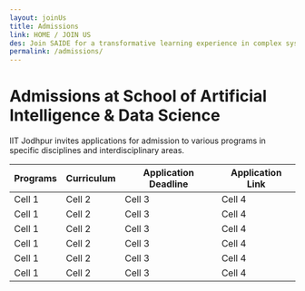 ```yaml
---
layout: joinUs
title: Admissions
link: HOME / JOIN US
des: Join SAIDE for a transformative learning experience in complex systems science.
permalink: /admissions/
---
```



<div id="parent-box">
<div class="general-section">
<h1 style="text-transform: none;">Admissions at School of Artificial Intelligence & Data Science</h1>
<div class="row">
<div class="col-md-9">
<p>IIT Jodhpur invites applications for admission to various programs in specific disciplines and interdisciplinary areas. </p>
</div>
</div>
</div>
<div class="application-section">
<table>
<thead>
<tr>
<th>Programs</th>
<th>Curriculum</th>
<th>Application Deadline</th>
<th>Application Link</th>
</tr>
</thead>
<tbody>
<tr>
<td>Cell 1</td>
<td>Cell 2</td>
<td>Cell 3</td>
<td>Cell 4</td>

</tr>
<tr>
<td>Cell 1</td>
<td>Cell 2</td>
<td>Cell 3</td>
<td>Cell 4</td>

</tr>
<tr>
<td>Cell 1</td>
<td>Cell 2</td>
<td>Cell 3</td>
<td>Cell 4</td>

</tr>
<tr>
<td>Cell 1</td>
<td>Cell 2</td>
<td>Cell 3</td>
<td>Cell 4</td>

</tr>
<tr>
<td>Cell 1</td>
<td>Cell 2</td>
<td>Cell 3</td>
<td>Cell 4</td>

</tr>
<tr>
<td>Cell 1</td>
<td>Cell 2</td>
<td>Cell 3</td>
<td>Cell 4</td>

</tr>
</tbody>
</table>
</div>
</div>


<style>
  /* page-banner image */
  
.background-about{
  background-image: url("{{ site.baseurl }}/images/Admissions.png");
}
</style>

